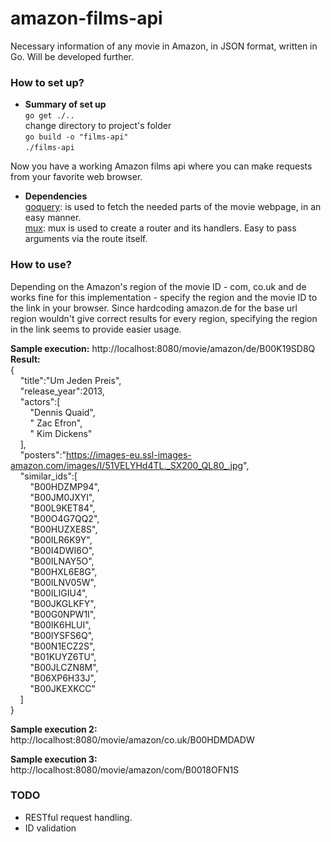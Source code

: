# amazon-films-api
Necessary information of any movie in Amazon, in JSON format, written in Go. Will be developed further.

### How to set up? ###
* **Summary of set up**  
`go get ./..`  
change directory to project's folder  
`go build -o "films-api"`  
`./films-api`  

Now you have a working Amazon films api where you can make requests from your favorite web browser.  

* **Dependencies**  
[goquery](https://github.com/PuerkitoBio/goquery): is used to fetch the needed parts of the movie webpage, in an easy manner.  
[mux](https://github.com/gorilla/mux): mux is used to create a router and its handlers. Easy to pass arguments via the route itself.  

### How to use? ###

Depending on the Amazon's region of the movie ID - com, co.uk and de works fine for this implementation - specify the region and the movie ID to the link in your browser. Since hardcoding amazon.de for the base url region wouldn't give correct results for every region, specifying the region in the link seems to provide easier usage.
  
**Sample execution:** http://localhost:8080/movie/amazon/de/B00K19SD8Q   
**Result:**   
{  
&nbsp;&nbsp;&nbsp;&nbsp;"title":"Um Jeden Preis",  
&nbsp;&nbsp;&nbsp;&nbsp;"release_year":2013,  
&nbsp;&nbsp;&nbsp;&nbsp;"actors":[    
&nbsp;&nbsp;&nbsp;&nbsp;&nbsp;&nbsp;&nbsp;&nbsp;"Dennis Quaid",  
&nbsp;&nbsp;&nbsp;&nbsp;&nbsp;&nbsp;&nbsp;&nbsp;" Zac Efron",  
&nbsp;&nbsp;&nbsp;&nbsp;&nbsp;&nbsp;&nbsp;&nbsp;" Kim Dickens"  
&nbsp;&nbsp;&nbsp;&nbsp;],  
&nbsp;&nbsp;&nbsp;&nbsp;"posters":"https://images-eu.ssl-images-amazon.com/images/I/51VELYHd4TL._SX200_QL80_.jpg",  
&nbsp;&nbsp;&nbsp;&nbsp;"similar_ids":[    
&nbsp;&nbsp;&nbsp;&nbsp;&nbsp;&nbsp;&nbsp;&nbsp;"B00HDZMP94",  
&nbsp;&nbsp;&nbsp;&nbsp;&nbsp;&nbsp;&nbsp;&nbsp;"B00JM0JXYI",  
&nbsp;&nbsp;&nbsp;&nbsp;&nbsp;&nbsp;&nbsp;&nbsp;"B00L9KET84",  
&nbsp;&nbsp;&nbsp;&nbsp;&nbsp;&nbsp;&nbsp;&nbsp;"B00O4G7QQ2",  
&nbsp;&nbsp;&nbsp;&nbsp;&nbsp;&nbsp;&nbsp;&nbsp;"B00HUZXE8S",  
&nbsp;&nbsp;&nbsp;&nbsp;&nbsp;&nbsp;&nbsp;&nbsp;"B00ILR6K9Y",  
&nbsp;&nbsp;&nbsp;&nbsp;&nbsp;&nbsp;&nbsp;&nbsp;"B00I4DWI6O",  
&nbsp;&nbsp;&nbsp;&nbsp;&nbsp;&nbsp;&nbsp;&nbsp;"B00ILNAY5O",  
&nbsp;&nbsp;&nbsp;&nbsp;&nbsp;&nbsp;&nbsp;&nbsp;"B00HXL6E8G",  
&nbsp;&nbsp;&nbsp;&nbsp;&nbsp;&nbsp;&nbsp;&nbsp;"B00ILNV05W",  
&nbsp;&nbsp;&nbsp;&nbsp;&nbsp;&nbsp;&nbsp;&nbsp;"B00ILIGIU4",  
&nbsp;&nbsp;&nbsp;&nbsp;&nbsp;&nbsp;&nbsp;&nbsp;"B00JKGLKFY",  
&nbsp;&nbsp;&nbsp;&nbsp;&nbsp;&nbsp;&nbsp;&nbsp;"B00G0NPW1I",  
&nbsp;&nbsp;&nbsp;&nbsp;&nbsp;&nbsp;&nbsp;&nbsp;"B00IK6HLUI",  
&nbsp;&nbsp;&nbsp;&nbsp;&nbsp;&nbsp;&nbsp;&nbsp;"B00IYSFS6Q",  
&nbsp;&nbsp;&nbsp;&nbsp;&nbsp;&nbsp;&nbsp;&nbsp;"B00N1ECZ2S",  
&nbsp;&nbsp;&nbsp;&nbsp;&nbsp;&nbsp;&nbsp;&nbsp;"B01KUYZ6TU",  
&nbsp;&nbsp;&nbsp;&nbsp;&nbsp;&nbsp;&nbsp;&nbsp;"B00JLCZN8M",  
&nbsp;&nbsp;&nbsp;&nbsp;&nbsp;&nbsp;&nbsp;&nbsp;"B06XP6H33J",  
&nbsp;&nbsp;&nbsp;&nbsp;&nbsp;&nbsp;&nbsp;&nbsp;"B00JKEXKCC"  
&nbsp;&nbsp;&nbsp;&nbsp;]  
}  
  
**Sample execution 2:**  http://localhost:8080/movie/amazon/co.uk/B00HDMDADW

**Sample execution 3:**  http://localhost:8080/movie/amazon/com/B0018OFN1S

### TODO ###  
- RESTful request handling.  
- ID validation  
